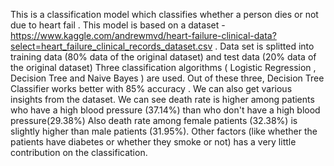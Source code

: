  This is a classification model which classifies whether a person dies or not due to heart fail .
 This model is based on a dataset - https://www.kaggle.com/andrewmvd/heart-failure-clinical-data?select=heart_failure_clinical_records_dataset.csv .
 Data set is splitted into training data (80% data of the original dataset) and test data (20% data of the original dataset)
 Three classification algorithms ( Logistic Regression , Decision Tree and Naive Bayes ) are used.
 Out of these three, Decision Tree Classifier works better with 85% accuracy .
 We can also get various insights from the dataset.
 We can see death rate is  higher among patients who have a high blood pressure (37.14%) than who don't have a high blood pressure(29.38%)
 Also death rate among female patients (32.38%) is slightly higher than male patients (31.95%).
 Other factors (like whether the patients have diabetes or whether they smoke or not) has a very little contribution on the classification.
